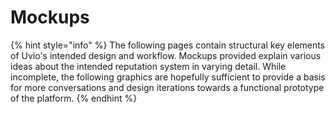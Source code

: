 # Mockups

{% hint style="info" %}
The following pages contain structural key elements of Uvio's intended design and workflow. Mockups provided explain various ideas about the intended reputation system in varying detail. While incomplete, the following graphics are hopefully sufficient to provide a basis for more conversations and design iterations towards a functional prototype of the platform.
{% endhint %}

